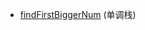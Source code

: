 - [findFirstBiggerNum](https://github.com/telnetning/getAccepted/blob/master/others/findFirstBiggerNum.java) (单调栈)
